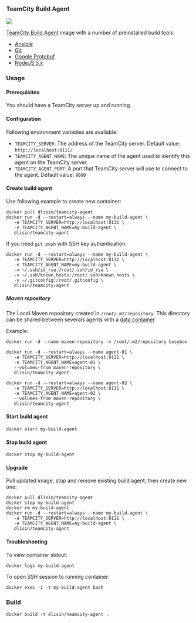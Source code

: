 ### TeamCity Build Agent
[![](https://badge.imagelayers.io/dlisin/teamcity-agent:latest.svg)](https://imagelayers.io/?images=dlisin/teamcity-agent:latest 'Get your own badge on imagelayers.io')

[TeamCity Build Agent](https://www.jetbrains.com/teamcity/) image with a number of preinstalled build tools:
 - [Ansible](https://www.ansible.com/)
 - [Git](https://git-scm.com/)
 - [Google Protobuf](https://developers.google.com/protocol-buffers/)
 - [NodeJS 5.x](https://nodejs.org/)

### Usage

#### Prerequisites
You should have a TeamCity server up and running.

#### Configuration
Following environment variables are available:
 - `TEAMCITY_SERVER`: The address of the TeamCity server. Default value: `http://localhost:8111/`
 - `TEAMCITY_AGENT_NAME`: The unique name of the agent used to identify this agent on the TeamCity server. 
 - `TEAMCITY_AGENT_PORT`: A port that TeamCity server will use to connect to the agent. Default value: `9090`

#### Create build agent
Use following example to create new container:
```
docker pull dlisin/teamcity-agent
docker run -d --restart=always --name my-build-agent \
   -e TEAMCITY_SERVER=http://localhost:8111 \
   -e TEAMCITY_AGENT_NAME=my-build-agent \
   dlisin/teamcity-agent
```

If you need `git push` with SSH key authentication:
```
docker run -d --restart=always --name my-build-agent \
   -e TEAMCITY_SERVER=http://localhost:8111 \
   -e TEAMCITY_AGENT_NAME=my-build-agent \
   -v ~/.ssh/id_rsa:/root/.ssh/id_rsa \
   -v ~/.ssh/known_hosts:/root/.ssh/known_hosts \
   -v ~/.gitconfig:/root/.gitconfig \
   dlisin/teamcity-agent
```
##### Maven repository
The Local Maven repository created in `/root/.m2/repository`. This directory can be shared between severals agents with a [data container](https://docs.docker.com/engine/userguide/dockervolumes/)

Example: 
```
docker run -d --name maven-repository -v /root/.m2/repository busybox

docker run -d --restart=always --name agent-01 \
   -e TEAMCITY_SERVER=http://localhost:8111 \
   -e TEAMCITY_AGENT_NAME=agent-01 \
   --volumes-from maven-repository \
   dlisin/teamcity-agent
  
docker run -d --restart=always --name agent-02 \
   -e TEAMCITY_SERVER=http://localhost:8111 \
   -e TEAMCITY_AGENT_NAME=agent-02 \
   --volumes-from maven-repository \
   dlisin/teamcity-agent
```

#### Start build agent
```
docker start my-build-agent
```

#### Stop build agent
```
docker stop my-build-agent
```

#### Upgrade
Pull updated image, stop and remove existing build agent, then create new one:
```
docker pull dlisin/teamcity-agent
docker stop my-build-agent
docker rm my-build-agent
docker run -d --restart=always --name my-build-agent \
   -e TEAMCITY_SERVER=http://localhost:8111 \
   -e TEAMCITY_AGENT_NAME=my-build-agent \
   dlisin/teamcity-agent
```

#### Troubleshooting
To view container stdout:
```
docker logs my-build-agent
```

To open SSH session to running container:
```
docker exec -i -t my-build-agent bash
```

### Build
```
docker build -t dlisin/teamcity-agent .
```
